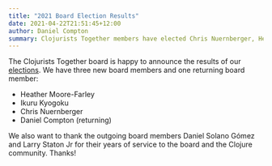 ```yaml
---
title: "2021 Board Election Results"
date: 2021-04-22T21:51:45+12:00
author: Daniel Compton
summary: Clojurists Together members have elected Chris Nuernberger, Heather Moore-Farley, Ikuru Kyogoku, and Daniel Compton.
---
```


The Clojurists Together board is happy to announce the results of our [elections](/news/announcing-board-nominations/). We have three new board members and one returning board member:

* Heather Moore-Farley
* Ikuru Kyogoku
* Chris Nuernberger
* Daniel Compton (returning)

We also want to thank the outgoing board members Daniel Solano Gómez and Larry Staton Jr for their years of service to the board and the Clojure community. Thanks!
